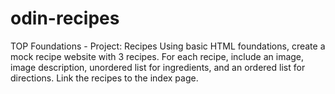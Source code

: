 # odin-recipes
TOP Foundations - Project: Recipes
Using basic HTML foundations, create a mock recipe website with 3 recipes. For each recipe, include an image, image description, unordered list for ingredients, and an ordered list for directions. Link the recipes to the index page.
